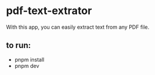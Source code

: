 # pdf-text-extrator
With this app, you can easily extract text from any PDF file.


 

## to run:  

- pnpm install
- pnpm dev
